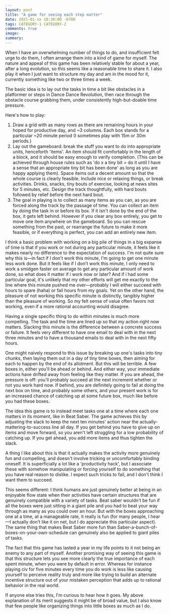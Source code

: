 ```yaml
---
layout: post
title: "A game for seeing each step matter"
date: 2021-01-xx 10:30:00 -0700
tags: CATEGORY-1 CATEGORY-2
comments: true
image:
summary:
---
```

When I have an overwhelming number of things to do, and insufficient felt urge to do them, I often arrange them into a kind of game for myself. The nature and appeal of this game has been relatively stable for about a year, after a long evolution, so this seems like a reasonable time to share it. I also play it when I just want to structure my day and am in the mood for it, currently something like two or three times a week.

The basic idea is to lay out the tasks in time a bit like obstacles in a platformer or steps in Dance Dance Revolution, then race through the obstacle course grabbing them, under consistently high-but-doable time pressure.

Here's how to play:
1. Draw a grid with as many rows as there are remaining hours in your hoped for productive day, and ~3 columns. Each box stands for a particular ~20 minute period (I sometimes play with 15m or 30m periods.)
2. Lay out the gameboard: break the stuff you want to do into appropriate units, henceforth 'items'. An item should fit comfortably in the length of a block, and it should be easy enough to verify completion. (This can be achieved through house rules such as 'do x a tiny bit = do it until I have a sense that an appropriate tiny bit has been done' as long as you are happy applying them). Space items out a decent amount so that the whole course is clearly feasible. Include nice or relaxing things, or break activities. Drinks, snacks, tiny bouts of exercise, looking at news sites for 5 minutes, etc. Design the track thoughtfully, with hard bouts followed by relief before the next hard bout.
3. The goal in playing is to collect as many items as you can, as you are forced along the track by the passage of time. You can collect an item by doing the task in or before its box. If it isn't done by the end of the box, it gets left behind. However if you clear any box entirely, you get to move one item anywhere on the gameboard. So you can rescue something from the past, or rearrange the future to make it more feasible, or if everything is perfect, you can add an entirely new item.

I think a basic problem with working on a big pile of things in a big expanse of time is that if you work or not during any particular minute, it feels like it makes nearly no difference to the expectation of success. I'm not quite sure why this is&mdash;in fact if I don't work this minute, I'm going to get one minute less work done. But it feels like if I don't work this minute, I only need to work a smidgen faster on average to get any particular amount of work done, so what does it matter if i work now or later? And if i had some particular goal, it's unlikely that my other efforts will get me exactly to the line where this minute pushed me over&mdash;probably I will either succeed with hours to spare (haha) or fail hours from my goals. Yet on the other hand, the pleasure of not working this specific minute is distinctly, tangibly higher than the pleasure of working. So my felt sense of value often favors not working, even if a more rational accounting would disagree.

Having a single specific thing to do within minutes is much more compelling. The task and the time are lined up so that my action right now matters. Slacking this minute is the difference between a concrete success or failure. It feels very different to have one email to deal with in the next three minutes and to have a thousand emails to deal with in the next fifty hours.
<!-- In the latter case, while in some sense the time pressure is the same, I probably start by getting myself a drink and pottering around staring out of the window or something. -->

One might naively respond to this issue by breaking up one's tasks into tiny chunks, then laying them out in a day of tiny time boxes, then aiming for each to happen by the end of its allotment. But this will be terrible. A few boxes in, either you'll be ahead or behind. And either way, your immediate actions have drifted away from feeling like they matter. If you are ahead, the pressure is off: you'll probably succeed at the next increment whether or not you work hard now. If behind, you are definitely going to fail at doing the next box on time, and probably some others, and your present work is for an increased chance of catching up at some future box, much like before you had these boxes.
<!-- and can substitute with all of the other intervening time. So again, working less hard this minute means you have to work a tiny bit harder in the next five boxes say, to catch up then. So what you do in this minute doesn't viscerally change the odds much. -->

The idea this game is to instead meet tasks one at a time where each one matters in its moment, like in Beat Saber. The game achieves this by adjusting the slack to keep the next ten minutes' action near the actually-mattering-to-success line all day. If you get behind you have to give up on items and move forward, so you aren't left struggling for a low probability of catching up. If you get ahead, you add more items and thus tighten the slack.

<!--ex-->

A thing I like about this is that it actually makes the activity more genuinely fun and compelling, and doesn't involve tricking or uncomfortably binding oneself. It is superficially a lot like a 'productivity hack', but I associate these with somehow manipulating or forcing yourself to do something that you have real reason to dislike. I expect such tricks to fail, and I don't think I want them to succeed.

This seems different: I think humans are just genuinely better at being in an enjoyable flow state when their activities have certain structures that are genuinely compatible with a variety of tasks. Beat saber wouldn't be fun if all the boxes were just sitting in a giant pile and you had to beat your way through as many as you could over an hour. But with the boxes approaching one at a time, at a manageable rate, it really is fun (for many people, I hear&mdash;I actually don't like it on net, but I do appreciate this particular aspect). The same thing that makes Beat Saber more fun than Saber-a-bunch-of-boxes-on-your-own-schedule can genuinely also be applied to giant piles of tasks.

The fact that this game has lasted a year in my life points to it not being an enemy to any part of myself. Another promising way of seeing this game is that this structure lets you see more clearly the true importance of each spent minute, when you were by default in error. Whereas for instance playing civ for five minutes every time you do work is less like causing yourself to perceive reality truly and more like trying to build an alternate incentive structure out of your mistaken perception that adds up to rational behavior in the real world.

If anyone else tries this, I'm curious to hear how it goes. My above explanation of its merit suggests it might be of broad value, but I also know that few people like organizing things into little boxes as much as I do.
